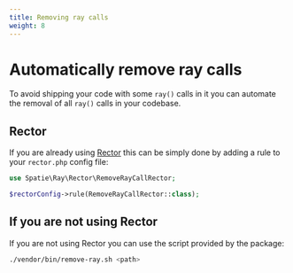 ```yaml
---
title: Removing ray calls
weight: 8
---
```


# Automatically remove ray calls

To avoid shipping your code with some `ray()` calls in it you can automate the removal of all `ray()` calls in your codebase.

## Rector
If you are already using [Rector](https://getrector.com/) this can be simply done by adding a rule to your `rector.php` config file:

```php
use Spatie\Ray\Rector\RemoveRayCallRector;

$rectorConfig->rule(RemoveRayCallRector::class);
```

## If you are not using Rector
If you are not using Rector you can use the script provided by the package:

```bash
./vendor/bin/remove-ray.sh <path>
```
